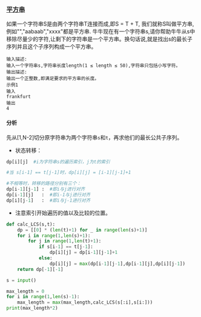 ### [平方串](<https://www.nowcoder.com/practice/b43fb39898f448e39adbcffde5ff0dfc?tpId=140&&tqId=33924&rp=1&ru=/ta/exam-iqiyi&qru=/ta/exam-iqiyi/question-ranking>)

如果一个字符串S是由两个字符串T连接而成,即S = T + T, 我们就称S叫做平方串,例如"","aabaab","xxxx"都是平方串. 牛牛现在有一个字符串s,请你帮助牛牛从s中移除尽量少的字符,让剩下的字符串是一个平方串。换句话说,就是找出s的最长子序列并且这个子序列构成一个平方串。

```
输入描述:
输入一个字符串s,字符串长度length(1 ≤ length ≤ 50),字符串只包括小写字符。
输出描述:
输出一个正整数,即满足要求的平方串的长度。
示例1
输入
frankfurt
输出
4
```

#### 分析

先从[1,N-2]切分原字符串为两个字符串`s`和`t`，再求他们的最长公共子序列。

- 状态转移：

```python
dp[i][j]  #i为字符串s的遍历索引，j为t的索引

#当 s[i-1] == t[j-1]时，dp[i][j] = [i-1][j-1]+1

#不相等时，转移的路径分别有三个：
dp[i-1][j-1] :  #即i与j进行对齐
dp[i-1][j]   :  #即i-1与j进行对齐
dp[i][j-1]   :  #即i与j-1进行对齐
```

- 注意索引开始遍历的值以及比较的位置。

```python
def calc_LCS(s,t):
    dp = [[0] * (len(t)+1) for _ in range(len(s)+1)]
    for i in range(1,len(s)+1):
        for j in range(1,len(t)+1):
            if s[i-1] == t[j-1]:
                dp[i][j] = dp[i-1][j-1]+1
            else:
                dp[i][j] = max(dp[i-1][j-1],dp[i-1][j],dp[i][j-1])
    return dp[-1][-1]

s = input()

max_length = 0
for i in range(1,len(s)-1):
    max_length = max(max_length,calc_LCS(s[:i],s[i:]))
print(max_length*2)
```


